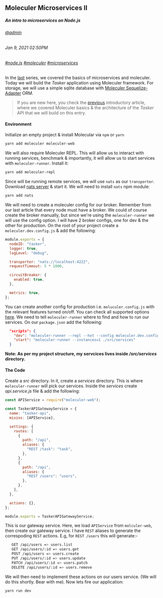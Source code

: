 ## Moleculer Microservices II
##### *An intro to microservices on Node.js*
###### [@admin](/whoami)
###### Jan 9, 2021 02:50PM
###### [#node.js]() [#moleculer]() [#microservices]()

In the [last](/blog/moleculer-microservices-i) series, we covered the basics of microservices and moleculer. Today we will build the *Tasker* application using Moleculer framework. For storage, we will use a simple sqlite database with [Moleculer Sequelize-Adapter](https://www.npmjs.com/package/moleculer-db-adapter-sequelize) ORM. 
> If you are new here, you check the [previous](/blog/moleculer-microservices-i) introductory article, where we covered Moleculer basics &amp; the architecture of the *Tasker* API that we will build on this entry.

#### Environment

Initialize an empty project &amp; install Molecular via `npm` or `yarn`

```sh
yarn add moleculer moleculer-web
```

We will also require Moleculer REPL. This will allow us to interact with running services, benchmark &amp; importantly, it will allow us to start services with `moleculer-runner`. Install it:

```sh
yarn add moleculer-repl
```
Since will be running remote services, we will use `nats` as our `transporter`. Download [nats server](https://nats.io/) &amp; start it. We will need to install `nats` npm module:

```sh
yarn add nats
```
We will need to create a moleculer config for our broker. Remember from our last article that every node must have a broker. We could of course create the broker manually, but since we're using the `moleculer-runner` we will use the config option. I will have 2 broker configs, one for dev &amp; the other for production. On the root of your project create a `moleculer.dev.config.js` &amp; add the following:

```js
module.exports = {
  nodeID: "tasker",
  logger: true,
  logLevel: "debug",

  transporter: "nats://localhost:4222",
  requestTimeout: 5 * 1000,

  circuitBreaker: {
    enabled: true,
  },

  metrics: true,
};
```
You can create another config for production i.e. `moluculer.config.js` with the relevant features turned on/off. You can check all supported options [here](https://moleculer.services/docs/0.14/configuration.html).
We need to tell `moleculer-runner` where to find and how to run our services. On our `package.json` add the following:

```json
  "scripts": {
    "dev": "moleculer-runner --repl --hot --config moleculer.dev.config.js ./src/services",
    "start": "moleculer-runner --instances=1 ./src/services"
  }
```


**Note: As per my project structure, my servcices lives inside */src/services* directory.**

#### The Code

Create a *src* directory. In it, create a *services* directory. This is where `moleculer-runner` will pick our services. Inside the *services* create *api.service.js* file &amp; add the following:

```js
const APIService = require("moleculer-web");

const TaskerAPIGatewayService = {
  name: "tasker-api",
  mixins: [APIService],

  settings: {
    routes: [
      {
        path: "/api",
        aliases: {
          "REST /task": "task",
        },
      },
      {
        path: "/api",
        aliases: {
          "REST /users": "users",
        },
      },
    ],
  },

  actions: {},
};

module.exports = TaskerAPIGatewayService;
```

This is our gateway service. Here, we load `APIService` from `molculer-web`, then create our gateway service. I have `REST` aliases to generate the correspoding `REST` actions. E.g, for `REST /users` this will generate:-

```sh
   GET /api/users => users.list
   GET /api/users/:id => users.get
   POST /api/users => users.create
   PUT /api/users/:id => users.update
   PATCH /api/users/:id => users.patch
   DELETE /api/users/:id => users.remove
```

We will then need to implement these actions on our users service. (We will do this shortly. Bear with me). Now lets fire our application:

```sh
yarn run dev
```

